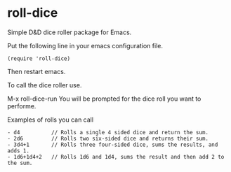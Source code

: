 # roll-dice
Simple D&amp;D dice roller package for Emacs.

Put the following line in your emacs configuration file.

```
(require 'roll-dice)
```
Then restart emacs.

To call the dice roller use.

M-x roll-dice-run 
You will be prompted for the dice roll you want to performe.

Examples of rolls you can call

```
- d4          // Rolls a single 4 sided dice and return the sum.
- 2d6         // Rolls two six-sided dice and returns their sum.
- 3d4+1       // Rolls three four-sided dice, sums the results, and adds 1.
- 1d6+1d4+2   // Rolls 1d6 and 1d4, sums the result and then add 2 to the sum.
```
